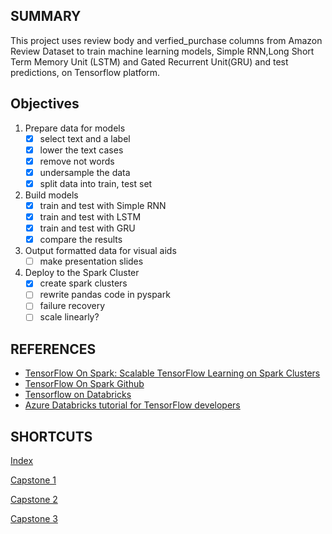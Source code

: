 
## SUMMARY
This project uses review body and verfied_purchase columns from Amazon Review Dataset to train machine learning models, Simple RNN,Long Short Term Memory Unit (LSTM) and Gated Recurrent Unit(GRU) and test predictions, on Tensorflow platform. 

## Objectives
1. Prepare data for models
    - [x] select text and a label
    - [x] lower the text cases
    - [x] remove not words
    - [x] undersample the data
    - [x] split data into train, test set
2. Build models
    - [x] train and test with Simple RNN
    - [x] train and test with LSTM
    - [x] train and test with GRU
    - [x] compare the results
3. Output formatted data for visual aids
    - [ ] make presentation slides
4. Deploy to the Spark Cluster
    - [x] create spark clusters
    - [ ] rewrite pandas code in pyspark
    - [ ] failure recovery
    - [ ] scale linearly?

## REFERENCES
- [TensorFlow On Spark: Scalable TensorFlow Learning on Spark Clusters](https://databricks.com/session/tensorflow-on-spark-scalable-tensorflow-learning-on-spark-clusters)
- [TensorFlow On Spark Github](https://github.com/yahoo/TensorFlowOnSpark)
- [Tensorflow on Databricks](https://docs.databricks.com/applications/deep-learning/single-node-training/tensorflow.html)
- [Azure Databricks tutorial for TensorFlow developers](https://tsmatz.wordpress.com/2018/05/09/databricks-tensorflowonspark-example/)
## SHORTCUTS
[Index](https://github.com/0xd5dc/amazon-review-validator/)

[Capstone 1](https://github.com/0xd5dc/amazon-review-validator/blob/master/Capstone%201/README.md)

[Capstone 2](https://github.com/0xd5dc/amazon-review-validator/blob/master/Capstone%202/README.md)

[Capstone 3](https://github.com/0xd5dc/amazon-review-validator/blob/master/Capstone%203/README.md)
